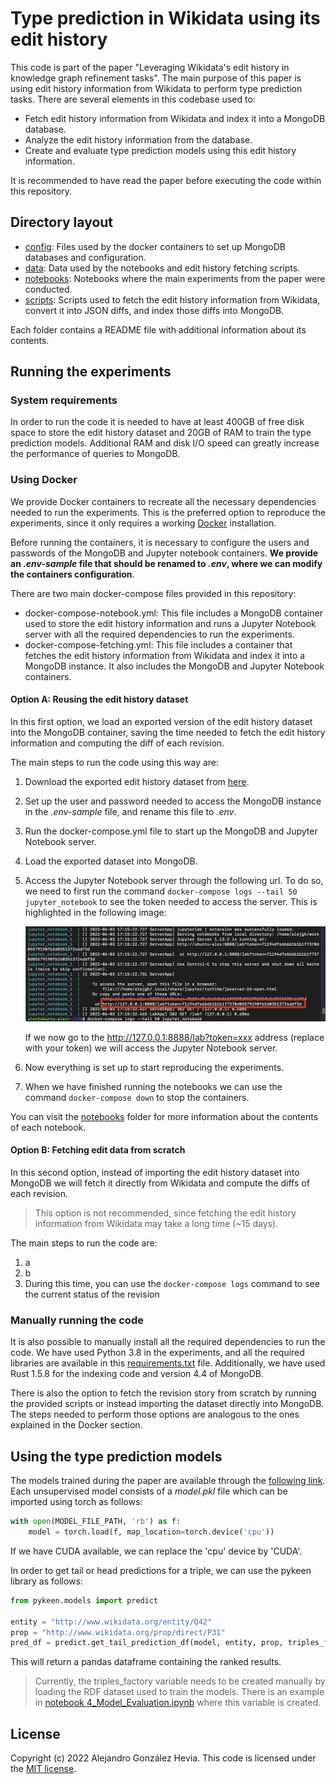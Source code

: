 # Type prediction in Wikidata using its edit history
This code is part of the paper "Leveraging Wikidata's edit history in knowledge graph refinement tasks". The main purpose of this paper is using edit history information from Wikidata to perform type prediction tasks. There are several elements in this codebase used to:
- Fetch edit history information from Wikidata and index it into a MongoDB database.
- Analyze the edit history information from the database.
- Create and evaluate type prediction models using this edit history information.

It is recommended to have read the paper before executing the code within this repository.

## Directory layout
- [config](./config): Files used by the docker containers to set up MongoDB databases and configuration.
- [data](./data): Data used by the notebooks and edit history fetching scripts.
- [notebooks](./notebooks): Notebooks where the main experiments from the paper were conducted.
- [scripts](./scripts): Scripts used to fetch the edit history information from Wikidata, convert it into JSON diffs, and index those diffs into MongoDB.

Each folder contains a README file with additional information about its contents.


## Running the experiments
### System requirements
In order to run the code it is needed to have at least 400GB of free disk space to store the edit history dataset and 20GB of RAM to train the type prediction models. Additional RAM and disk I/O speed can greatly increase the performance of queries to MongoDB.

### Using Docker
We provide Docker containers to recreate all the necessary dependencies needed to run the experiments. This is the preferred option to reproduce the experiments, since it only requires a working [Docker](https://docs.docker.com/engine/install/) installation.

Before running the containers, it is necessary to configure the users and passwords of the MongoDB and Jupyter notebook containers. **We provide an *.env-sample* file that should be renamed to *.env*, where we can modify the containers configuration**.

There are two main docker-compose files provided in this repository:
- docker-compose-notebook.yml: This file includes a MongoDB container used to store the edit history information and runs a Jupyter Notebook server with all the required dependencies to run the experiments.
- docker-compose-fetching.yml: This file includes a container that fetches the edit history information from Wikidata and index it into a MongoDB instance. It also includes the MongoDB and Jupyter Notebook containers.

#### Option A: Reusing the edit history dataset
In this first option, we load an exported version of the edit history dataset into the MongoDB container, saving the time needed to fetch the edit history information and computing the diff of each revision.

The main steps to run the code using this way are:
1. Download the exported edit history dataset from [here]().
2. Set up the user and password needed to access the MongoDB instance in the *.env-sample* file, and rename this file to *.env*. 
3. Run the docker-compose.yml file to start up the MongoDB and Jupyter Notebook server.
4. Load the exported dataset into MongoDB.

5. Access the Jupyter Notebook server through the following url. To do so, we need to first run the command ```docker-compose logs --tail 50 jupyter_notebook``` to see the token needed to access the server. This is highlighted in the following image:

    ![image info](./images/jupyter_lab_access.png)

    If we now go to the http://127.0.0.1:8888/lab?token=xxx address (replace with your token) we will access the Jupyter Notebook server.
5. Now everything is set up to start reproducing the experiments.
6. When we have finished running the notebooks we can use the command ```docker-compose down``` to stop the containers.

You can visit the [notebooks](./notebooks/) folder for more information about the contents of each notebook.

#### Option B: Fetching edit data from scratch
In this second option, instead of importing the edit history dataset into MongoDB we will fetch it directly from Wikidata and compute the diffs of each revision.

> This option is not recommended, since fetching the edit history information from Wikidata may take a long time (~15 days). 

The main steps to run the code are:
1. a
2. b
3. During this time, you can use the ```docker-compose logs``` command to see the current status of the revision

### Manually running the code
It is also possible to manually install all the required dependencies to run the code. We have used Python 3.8 in the experiments, and all the required libraries are available in this [requirements.txt](./notebooks/requirements.txt) file. Additionally, we have used Rust 1.5.8 for the indexing code and version 4.4 of MongoDB.

There is also the option to fetch the revision story from scratch by running the provided scripts or instead importing the dataset directly into MongoDB. The steps needed to perform those options are analogous to the ones explained in the Docker section.

## Using the type prediction models
The models trained during the paper are available through the [following link](). Each unsupervised model consists of a *model.pkl* file which can be imported using torch as follows:
```python
with open(MODEL_FILE_PATH, 'rb') as f:
    model = torch.load(f, map_location=torch.device('cpu'))
```

If we have CUDA available, we can replace the 'cpu' device by 'CUDA'.

In order to get tail or head predictions for a triple, we can use the pykeen library as follows:
```python
from pykeen.models import predict

entity = "http://www.wikidata.org/entity/Q42"
prop = "http://www.wikidata.org/prop/direct/P31"
pred_df = predict.get_tail_prediction_df(model, entity, prop, triples_factory=triples_factory, add_novelties=False)
```

This will return a pandas dataframe containing the ranked results.

> Currently, the triples_factory variable needs to be created manually by loading the RDF dataset used to train the models. There is an example in [notebook 4_Model_Evaluation.ipynb](./notebooks/4_Model_Evaluation.ipynb) where this variable is created.


## License
Copyright (c) 2022 Alejandro González Hevia. This code is licensed under the [MIT license](LICENSE).